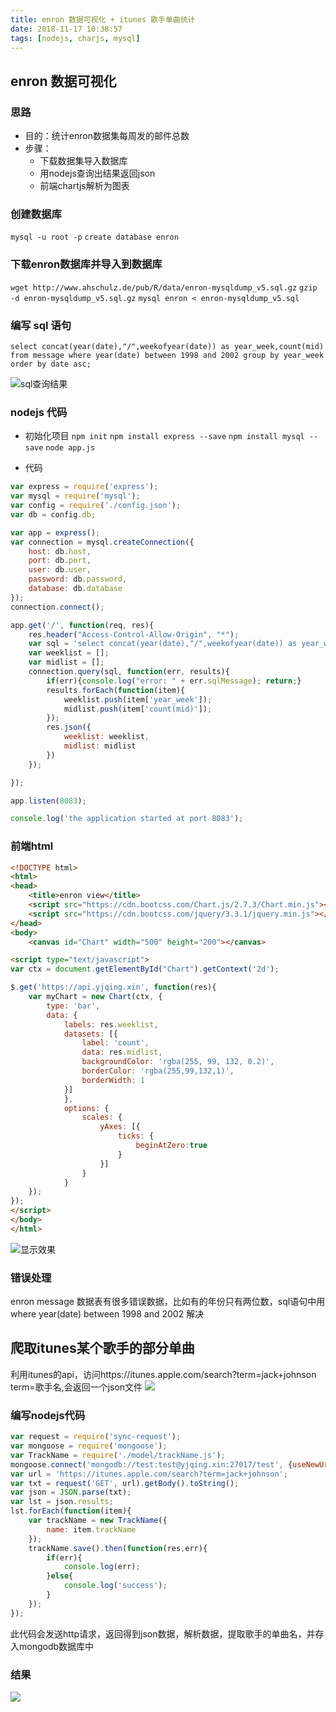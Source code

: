 ```yaml
---
title: enron 数据可视化 + itunes 歌手单曲统计
date: 2018-11-17 10:38:57
tags: [nodejs, charjs, mysql]
---
```

## enron 数据可视化
### 思路
- 目的：统计enron数据集每周发的邮件总数
- 步骤：
   - 下载数据集导入数据库
   - 用nodejs查询出结果返回json
   - 前端chartjs解析为图表

### 创建数据库
`mysql -u root -p`
`create database enron`

### 下载enron数据库并导入到数据库
`wget http://www.ahschulz.de/pub/R/data/enron-mysqldump_v5.sql.gz`
`gzip -d enron-mysqldump_v5.sql.gz`
`mysql enron < enron-mysqldump_v5.sql`

### 编写 sql 语句
`select concat(year(date),"/",weekofyear(date)) as year_week,count(mid) from message where year(date) between 1998 and 2002 group by year_week order by date asc;`

![sql查询结果](https://ifthat.com/file/enron_result.png)

### nodejs 代码
- 初始化项目
	`npm init`
	`npm install express --save`
	`npm install mysql --save`
	`node app.js`

- 代码
``` js
var express = require('express');
var mysql = require('mysql');
var config = require('./config.json');
var db = config.db;

var app = express();
var connection = mysql.createConnection({
	host: db.host,
	port: db.port,
	user: db.user,
	password: db.password,
	database: db.database
});
connection.connect();

app.get('/', function(req, res){
	res.header("Access-Control-Allow-Origin", "*");
	var sql = 'select concat(year(date),"/",weekofyear(date)) as year_week,count(mid) from message where year(date) between 1998 and 2002 group by year_week order by date asc';
	var weeklist = [];
	var midlist = [];
	connection.query(sql, function(err, results){
		if(err){console.log("error: " + err.sqlMessage); return;}
		results.forEach(function(item){
			weeklist.push(item['year_week']);
			midlist.push(item['count(mid)']);
		});
		res.json({
			weeklist: weeklist,
			midlist: midlist
		})
	});

});

app.listen(8083);

console.log('the application started at port 8083');
```

### 前端html
``` html 
<!DOCTYPE html>
<html>
<head>
	<title>enron view</title>
	<script src="https://cdn.bootcss.com/Chart.js/2.7.3/Chart.min.js"></script>
	<script src="https://cdn.bootcss.com/jquery/3.3.1/jquery.min.js"></script>
</head>
<body>
	<canvas id="Chart" width="500" height="200"></canvas>

<script type="text/javascript">
var ctx = document.getElementById("Chart").getContext('2d');

$.get('https://api.yjqing.xin', function(res){
	var myChart = new Chart(ctx, {
		type: 'bar',
		data: {
			labels: res.weeklist,
			datasets: [{
				label: 'count',
				data: res.midlist,
				backgroundColor: 'rgba(255, 99, 132, 0.2)',
				borderColor: 'rgba(255,99,132,1)',
				borderWidth: 1
			}]
			},
			options: {
				scales: {
					yAxes: [{
						ticks: {
							beginAtZero:true
						}
					}]
				}
			}
	});
});
</script>
</body>
</html>
```
![显示效果](https://ifthat.com/file/result-enron.png)

### 错误处理

enron message 数据表有很多错误数据，比如有的年份只有两位数，sql语句中用 where year(date) between 1998 and 2002 解决


## 爬取itunes某个歌手的部分单曲

利用itunes的api，访问https://itunes.apple.com/search?term=jack+johnson
term=歌手名,会返回一个json文件
![](https://ifthat.com/file/Screenshot%20from%202018-11-19%2010-44-27.png)

### 编写nodejs代码
``` js
var request = require('sync-request');
var mongoose = require('mongoose');
var TrackName = require('./model/trackName.js');
mongoose.connect('mongodb://test:test@yjqing.xin:27017/test', {useNewUrlParser: true});
var url = 'https://itunes.apple.com/search?term=jack+johnson';
var txt = request('GET', url).getBody().toString();
var json = JSON.parse(txt);
var lst = json.results;
lst.forEach(function(item){
	var trackName = new TrackName({
		name: item.trackName
	});
	trackName.save().then(function(res,err){
		if(err){
			console.log(err);
		}else{
			console.log('success');
		}
	});
});
```
此代码会发送http请求，返回得到json数据，解析数据，提取歌手的单曲名，并存入mongodb数据库中
### 结果
![](https://ifthat.com/file/Screenshot%20from%202018-11-09%2010-38-55.png)
